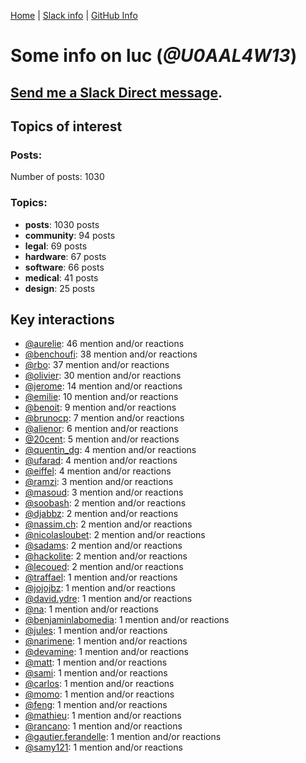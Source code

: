 [Home](https://kelu124.github.io/echommunity/) | [Slack info](https://kelu124.github.io/echommunity/) | [GitHub Info](https://kelu124.github.io/echommunity/github.html)

# Some info on __luc__ (_@U0AAL4W13_)


## [Send me a Slack Direct message](https://echopen.slack.com/messages/@luc/).

## Topics of interest

### Posts: 

Number of posts: 1030

### Topics:

* __posts__: 1030 posts
* __community__: 94 posts
* __legal__: 69 posts
* __hardware__: 67 posts
* __software__: 66 posts
* __medical__: 41 posts
* __design__: 25 posts

## Key interactions 

* [@aurelie](./U37GZRZU6.md): 46 mention and/or reactions
* [@benchoufi](./U0B47KC3S.md): 38 mention and/or reactions
* [@rbo](./U38HVMZ6K.md): 37 mention and/or reactions
* [@olivier](./U04DFTZ7D.md): 30 mention and/or reactions
* [@jerome](./U07UEJC2H.md): 14 mention and/or reactions
* [@emilie](./U0FN1B8KD.md): 10 mention and/or reactions
* [@benoit](./U0GMX7QUB.md): 9 mention and/or reactions
* [@brunocp](./U33817K25.md): 7 mention and/or reactions
* [@alienor](./U1N5Q9334.md): 6 mention and/or reactions
* [@20cent](./U0GN7EB32.md): 5 mention and/or reactions
* [@quentin_dg](./U2UU194RZ.md): 4 mention and/or reactions
* [@ufarad](./U0HF2S3QX.md): 4 mention and/or reactions
* [@eiffel](./U3GHS132Q.md): 4 mention and/or reactions
* [@ramzi](./U2UV28W2F.md): 3 mention and/or reactions
* [@masoud](./U3PLYAJPJ.md): 3 mention and/or reactions
* [@soobash](./U1PAGSKGU.md): 2 mention and/or reactions
* [@djabbz](./U2PFHNN3C.md): 2 mention and/or reactions
* [@nassim.ch](./U1NM17NHF.md): 2 mention and/or reactions
* [@nicolasloubet](./U04H8570R.md): 2 mention and/or reactions
* [@sadams](./U2V0F9YAK.md): 2 mention and/or reactions
* [@hackolite](./U20C8CKTL.md): 2 mention and/or reactions
* [@lecoued](./U3QGT3Q74.md): 2 mention and/or reactions
* [@traffael](./U3RKUJHHS.md): 1 mention and/or reactions
* [@jojojbz](./U1DGN6S80.md): 1 mention and/or reactions
* [@david.ydre](./U1JCFS7N3.md): 1 mention and/or reactions
* [@na](./U07SNUM7F.md): 1 mention and/or reactions
* [@benjaminlabomedia](./U394HRZ1B.md): 1 mention and/or reactions
* [@jules](./U3ML4L01Z.md): 1 mention and/or reactions
* [@narimene](./U1NTT0ZPH.md): 1 mention and/or reactions
* [@devamine](./U2X7189QR.md): 1 mention and/or reactions
* [@matt](./U1EP1RDGE.md): 1 mention and/or reactions
* [@sami](./U2MF267L2.md): 1 mention and/or reactions
* [@carlos](./U087C42L8.md): 1 mention and/or reactions
* [@momo](./U1NLWV4BZ.md): 1 mention and/or reactions
* [@feng](./U1G9KDFNE.md): 1 mention and/or reactions
* [@mathieu](./U0PPGEYFK.md): 1 mention and/or reactions
* [@rancano](./U3WRNP30B.md): 1 mention and/or reactions
* [@gautier.ferandelle](./U0PKUKHPC.md): 1 mention and/or reactions
* [@samy121](./U1G9AEN7L.md): 1 mention and/or reactions
